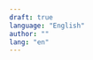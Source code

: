```yaml
---
draft: true
language: "English"
author: ""
lang: "en"
---
```


[comment]: <> (Change with some usefull text for Index)